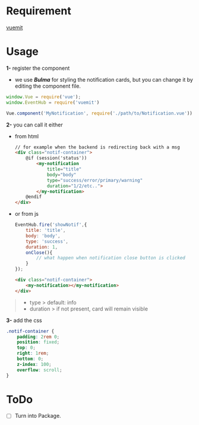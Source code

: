# Requirement

[vuemit](https://github.com/gocanto/vuemit)

# Usage

**1-** register the component

- we use ***Bulma*** for styling the notification cards, but you can change it by editing the component file.

```js
window.Vue = require('vue');
window.EventHub = require('vuemit')

Vue.component('MyNotification', require('./path/to/Notification.vue'))
```

**2-** you can call it either

- from html

    ```html
    // for example when the backend is redirecting back with a msg
    <div class="notif-container">
        @if (session('status'))
            <my-notification
                title="title"
                body="body"
                type="success/error/primary/warning"
                duration="1/2/etc..">
            </my-notification>
        @endif
    </div>
    ```

- or from js

    ```js
    EventHub.fire('showNotif',{
        title: 'title',
        body: 'body',
        type: 'success',
        duration: 1,
        onClose(){
            // what happen when notification close button is clicked
        }
    });
    ```

    ```html
    <div class="notif-container">
        <my-notification></my-notification>
    </div>
    ```

> - type > default: info
> - duration > if not present, card will remain visible

**3-** add the css
```css
.notif-container {
    padding: 2rem 0;
    position: fixed;
    top: 0;
    right: 1rem;
    bottom: 0;
    z-index: 100;
    overflow: scroll;
}
```

# ToDo

* [ ] Turn into Package.
